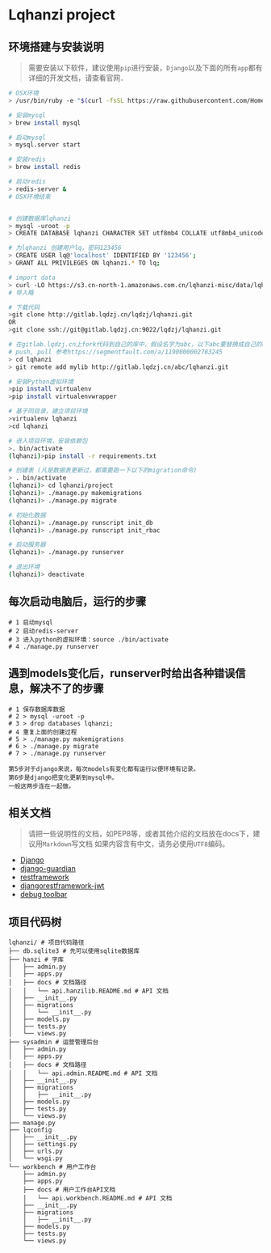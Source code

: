 Lqhanzi project
===============

环境搭建与安装说明
-------------
> 需要安装以下软件，建议使用`pip`进行安装，`Django`以及下面的所有`app`都有详细的开发文档，请查看官网．

```bash
# OSX环境
> /usr/bin/ruby -e "$(curl -fsSL https://raw.githubusercontent.com/Homebrew/install/master/install)"

# 安装mysql
> brew install mysql

# 启动mysql
> mysql.server start

# 安装redis
> brew install redis

# 启动redis
> redis-server &
# OSX环境结束


# 创建数据库lqhanzi
> mysql -uroot -p
> CREATE DATABASE lqhanzi CHARACTER SET utf8mb4 COLLATE utf8mb4_unicode_520_ci;

# 为lqhanzi 创建用户lq，密码123456
> CREATE USER lq@'localhost' IDENTIFIED BY '123456';
> GRANT ALL PRIVILEGES ON lqhanzi.* TO lq;

# import data
> curl -LO https://s3.cn-north-1.amazonaws.com.cn/lqhanzi-misc/data/lqhanzi-sql-20170205.zip
# 导入略

# 下载代码
>git clone http://gitlab.lqdzj.cn/lqdzj/lqhanzi.git
OR
>git clone ssh://git@gitlab.lqdzj.cn:9022/lqdzj/lqhanzi.git

# 在gitlab.lqdzj.cn上fork代码到自己的库中，假设名字为abc，以下abc要替换成自己的username
# push, pull 参考https://segmentfault.com/a/1190000002783245
> cd lqhanzi
> git remote add mylib http://gitlab.lqdzj.cn/abc/lqhanzi.git

# 安装Python虚拟环境
>pip install virtualenv
>pip install virtualenvwrapper

# 基于同目录，建立项目环境
>virtualenv lqhanzi
>cd lqhanzi

# 进入项目环境，安装依赖包
>. bin/activate
(lqhanzi)>pip install -r requirements.txt

# 创建表 (凡是数据表更新过，都需要跑一下以下的migration命令)
> . bin/activate
(lqhanzi)> cd lqhanzi/project
(lqhanzi)> ./manage.py makemigrations
(lqhanzi)> ./manage.py migrate

# 初始化数据
(lqhanzi)> ./manage.py runscript init_db
(lqhanzi)> ./manage.py runscript init_rbac

# 启动服务器
(lqhanzi)> ./manage.py runserver

# 退出环境
(lqhanzi)> deactivate

```

每次启动电脑后，运行的步骤
--------

```
# 1 启动mysql
# 2 启动redis-server
# 3 进入python的虚拟环境：source ./bin/activate
# 4 ./manage.py runserver
```

遇到models变化后，runserver时给出各种错误信息，解决不了的步骤
--------

```
# 1 保存数据库数据
# 2 > mysql -uroot -p
# 3 > drop databases lqhanzi;
# 4 重复上面的创建过程
# 5 > ./manage.py makemigrations  
# 6 > ./manage.py migrate
# 7 > ./manage.py runserver

第5步对于django来说，每次models有变化都有运行以便环境有记录。
第6步是django把变化更新到mysql中。
一般这两步连在一起做。
```

相关文档
-------
> 请把一些说明性的文档，如PEP8等，或者其他介绍的文档放在docs下，建议用`Markdown`写文档
> 如果内容含有中文，请务必使用`UTF8`编码。

* [Django](https://www.djangoproject.com/)
* [django-guardian](http://django-guardian.readthedocs.io/en/stable/)
* [restframework](http://www.django-rest-framework.org)
* [djangorestframework-jwt](https://github.com/GetBlimp/django-rest-framework-jwt)
* [debug toolbar](https://django-debug-toolbar.readthedocs.io/en/stable/installation.html)

项目代码树
------------------------

```text
lqhanzi/ # 项目代码路径
├── db.sqlite3 # 先可以使用sqlite数据库
├── hanzi # 字库
│   ├── admin.py
│   ├── apps.py
│   ├── docs # 文档路径
│   │   └── api.hanzilib.README.md # API 文档
│   ├── __init__.py
│   ├── migrations
│   │   └── __init__.py
│   ├── models.py
│   ├── tests.py
│   └── views.py
├── sysadmin # 运营管理后台
│   ├── admin.py
│   ├── apps.py
│   ├── docs # 文档路径
│   │   └── api.admin.README.md # API 文档
│   ├── __init__.py
│   ├── migrations
│   │   ├── __init__.py
│   ├── models.py
│   ├── tests.py
│   └── views.py
├── manage.py
├── lqconfig
│   ├── __init__.py
│   ├── settings.py
│   ├── urls.py
│   └── wsgi.py
└── workbench # 用户工作台
    ├── admin.py
    ├── apps.py
    ├── docs # 用户工作台API文档
    │   └── api.workbench.README.md # API 文档
    ├── __init__.py
    ├── migrations
    │   ├── __init__.py
    ├── models.py
    ├── tests.py
    └── views.py
```
